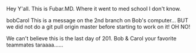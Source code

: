Hey Y'all.   This is Fubar.MD.   Where it went to med school I don't know.

bobCarol
This is a message on the 2nd branch on Bob's computer... BUT we did not do a git pull origin master before starting to work on it! OH NO!

We can't believe this is the last day of 201. 
Bob & Carol your favorite teammates taraaaa......

